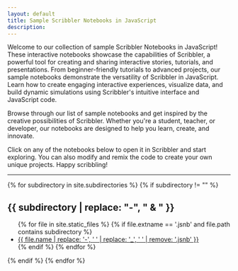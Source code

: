 ```yaml
---
layout: default
title: Sample Scribbler Notebooks in JavaScript
description: 
---
```

Welcome to our collection of sample Scribbler Notebooks in JavaScript! These interactive notebooks showcase the capabilities of Scribbler, a powerful tool for creating and sharing interactive stories, tutorials, and presentations. From beginner-friendly tutorials to advanced projects, our sample notebooks demonstrate the versatility of Scribbler in JavaScript. Learn how to create engaging interactive experiences, visualize data, and build dynamic simulations using Scribbler's intuitive interface and JavaScript code.

Browse through our list of sample notebooks and get inspired by the creative possibilities of Scribbler. Whether you're a student, teacher, or developer, our notebooks are designed to help you learn, create, and innovate.

Click on any of the notebooks below to open it in Scribbler and start exploring. You can also modify and remix the code to create your own unique projects. Happy scribbling!
<hr>




{% for subdirectory in site.subdirectories %}
{% if subdirectory != "" %}
<h2>{{ subdirectory | replace: "-", " & " }}</h2>
<ul class="row">
{% for file in site.static_files %}
{% if file.extname == '.jsnb' and file.path contains subdirectory %}
<li class="col-md-3 col-sm-6 col-xs-12 mb-4 sampleCard">
<a href="https://app.scribbler.live/?jsnb=https://examples.scribbler.live{{ file.path }}">{{ file.name | replace: '-', ' ' | replace: '_', ' ' | remove: '.jsnb' }}</a>
</li>
{% endif %}
{% endfor %}
</ul>
{% endif %}
{% endfor %}




